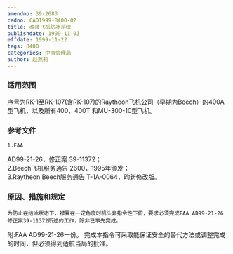 ```yaml
---
amendno: 39-2683  
cadno: CAD1999-B400-02  
title: 改装飞机防冰系统  
publishdate: 1999-11-03  
effdate: 1999-11-22  
tags: B400  
categories: 中南管理局  
author: 赵燕莉  
---
```

  
### 适用范围  
序号为RK-1至RK-107(含RK-107)的Raytheon飞机公司（早期为Beech）的400A型飞机，以及所有400、400T 和MU-300-10型飞机。  
  
<!--more-->  
### 参考文件  
    1.FAA  
AD99-21-26，修正案 39-11372；  
 2.Beech飞机服务通告 2600，1995年颁发；  
    3.Raytheon Beech服务通告 T-1A-0064，昀新修改版。  
  
### 原因、措施和规定  
    为防止在结冰状态下，襟翼在一定角度时机头非指令性下俯，要求必须完成FAA AD99-21-26修正案39-11372所述的工作，除非已事先完成。  
附:FAA AD99-21-26一份。     完成本指令可采取能保证安全的替代方法或调整完成的时间，但必须得到适航当局的批准。  
